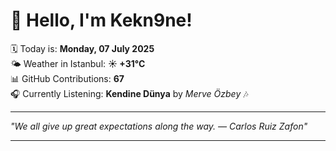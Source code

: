 # 👋 Hello, I'm Kekn9ne!

🗓️ Today is: **Monday, 07 July 2025**  
🌤️ Weather in Istanbul: **☀️   +31°C**  
📊 GitHub Contributions: **67**  
🎧 Currently Listening: **Kendine Dünya** by *Merve Özbey* 🎶

---

_"We all give up great expectations along the way. — *Carlos Ruiz Zafon*"_

---
